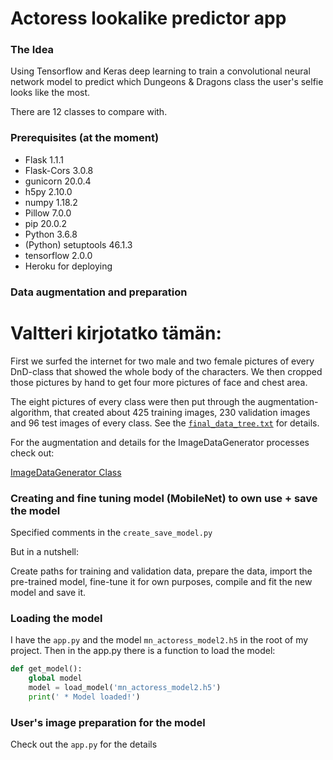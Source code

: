 # Actoress lookalike predictor app

### The Idea

Using Tensorflow and Keras deep learning to train a convolutional neural network model to predict
which Dungeons & Dragons class the user's selfie looks like the most.

There are 12 classes to compare with.

### Prerequisites (at the moment)

- Flask 1.1.1
- Flask-Cors 3.0.8
- gunicorn 20.0.4
- h5py 2.10.0
- numpy 1.18.2
- Pillow 7.0.0
- pip 20.0.2
- Python 3.6.8
- (Python) setuptools 46.1.3
- tensorflow 2.0.0
- Heroku for deploying

### Data augmentation and preparation

# Valtteri kirjotatko tämän:

First we surfed the internet for two male and two female pictures of every DnD-class that showed the whole body of the characters. We then cropped those pictures by hand to get four more pictures of face and chest area.

The eight pictures of every class were then put through the augmentation-algorithm, that created about 425 training images, 230 validation images and 96 test images of every class. See the [`final_data_tree.txt`](https://github.com/harrinupponen/wizardify/blob/tensorflow/final-model/final_data_tree.txt) for details.

For the augmentation and details for the ImageDataGenerator processes check out:

[ImageDataGenerator Class](https://keras.io/api/preprocessing/image/)

### Creating and fine tuning model (MobileNet) to own use + save the model

Specified comments in the `create_save_model.py`

But in a nutshell:

Create paths for training and validation data, prepare the data, import the pre-trained model, fine-tune it for own purposes, compile and fit the
new model and save it.

### Loading the model

I have the `app.py` and the model `mn_actoress_model2.h5` in the root of my project.
Then in the app.py there is a function to load the model:

```python
def get_model():
    global model
    model = load_model('mn_actoress_model2.h5')
    print(' * Model loaded!')
```

### User's image preparation for the model

Check out the `app.py` for the details

